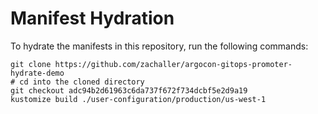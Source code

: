 # Manifest Hydration

To hydrate the manifests in this repository, run the following commands:

```shell
git clone https://github.com/zachaller/argocon-gitops-promoter-hydrate-demo
# cd into the cloned directory
git checkout adc94b2d61963c6da737f672f734dcbf5e2d9a19
kustomize build ./user-configuration/production/us-west-1
```
